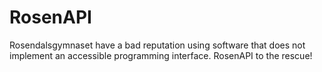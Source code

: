 # RosenAPI
Rosendalsgymnaset have a bad reputation using software that does not implement an accessible programming interface. RosenAPI to the rescue!
